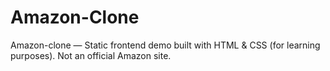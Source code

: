 # Amazon-Clone
Amazon-clone — Static frontend demo built with HTML &amp; CSS (for learning purposes). Not an official Amazon site.
